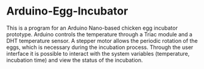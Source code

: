 # Arduino-Egg-Incubator
This is a program for an Arduino Nano-based chicken egg incubator prototype. Arduino controls the temperature through a Triac module and a DHT temperature sensor. A stepper motor allows the periodic rotation of the eggs, which is necessary during the incubation process. Through the user interface it is possible to interact with the system variables (temperature, incubation time) and view the status of the incubation.
